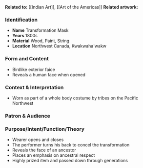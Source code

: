 **Related to:** [[Indian Art]], [[Art of the Americas]]
**Related artwork:** 
 

### Identification
- **Name** Transformation Mask
- **Years** 1800s
- **Material** Wood, Paint, String
- **Location** Northwest Canada, Kwakwaha'wakw

### Form and Content
- Birdlike exterior faice
- Reveals a human face when opened

### Context & Interpretation
- Worn as part of a whole body costume by tribes on the Pacific Northwest

### Patron & Audience

### Purpose/Intent/Function/Theory
- Wearer opens and closes
- The performer turns his back to concel the transformation
- Reveals the face of an ancestor
- Places an emphasis on ancestral respect
- Highly prized item and passed down through generations